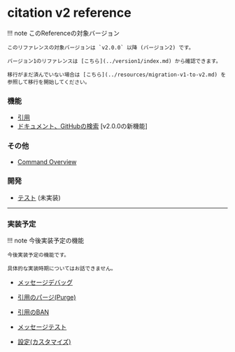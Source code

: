 # citation v2 reference

!!! note このReferenceの対象バージョン

    このリファレンスの対象バージョンは `v2.0.0` 以降 (バージョン2) です。

    バージョン1のリファレンスは [こちら](../version1/index.md) から確認できます。

    移行がまだ済んでいない場合は [こちら](../resources/migration-v1-to-v2.md) を参照して移行を開始してください。

### 機能

- [引用](quote.md)
- [ドキュメント、GitHubの検索](search.md) [v2.0.0の新機能]

### その他

- [Command Overview](command-overview.md)

### 開発

- [テスト]() (未実装)

----

### 実装予定

!!! note 今後実装予定の機能

    今後実装予定の機能です。

    具体的な実装時期についてはお話できません。

- [メッセージデバッグ]()
- [引用のパージ(Purge)]()
- [引用のBAN]()
- [メッセージテスト]()

- [設定(カスタマイズ)]()
